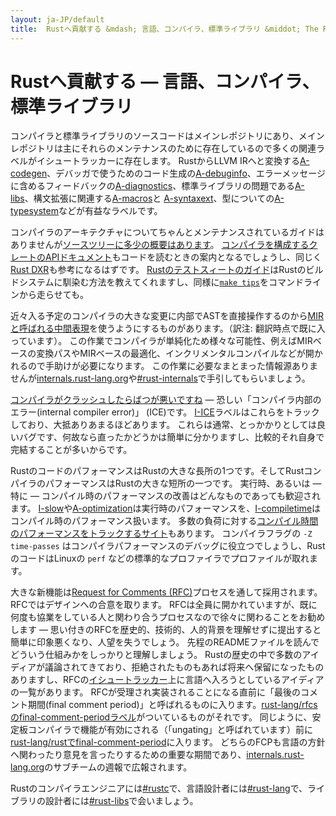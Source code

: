 ```yaml
---
layout: ja-JP/default
title:  Rustへ貢献する &mdash; 言語、コンパイラ、標準ライブラリ &middot; The Rust Programming Language
---
```


# Rustへ貢献する &mdash; 言語、コンパイラ、標準ライブラリ


コンパイラと標準ライブラリのソースコードはメインレポジトリにあり、メインレポジトリは主にそれらのメンテナンスのために存在しているので多くの関連ラベルがイシュートラッカーに存在します。
RustからLLVM IRへと変換する[A-codegen]、デバッガで使うためのコード生成の[A-debuginfo]、エラーメッセージに含めるフィードバックの[A-diagnostics]、標準ライブラリの問題である[A-libs]、構文拡張に関連する[A-macros]と [A-syntaxext]、型についての[A-typesystem]などが有益なラベルです。

コンパイラのアーキテクチャについてちゃんとメンテナンスされているガイドはありませんが[ソースツリーに多少の概要はあります][rustc-guide]。
[コンパイラを構成するクレートのAPIドキュメント][internals-docs]もコードを読むときの案内となるでしょうし、同じく[Rust DXR]も参考になるはずです。
[Rustのテストスィートのガイド][testsuite]はRustのビルドシステムに馴染む方法を教えてくれますし、同様に[`make tips`][tips]をコマンドラインから走らせても。


近々入る予定のコンパイラの大きな変更に内部でASTを直接操作するのから[MIRと呼ばれる中間表現][mir]を使うようにするものがあります。（訳注: 翻訳時点で既に入っています）。
この作業でコンパイラが単純化ため様々な可能性、例えばMIRベースの変換パスやMIRベースの最適化、インクリメンタルコンパイルなどが開かれるので手助けが必要になります。
この作業に必要なまとまった情報源ありませんが[internals.rust-lang.org]や[#rust-internals]で手引してもらいましょう。

[コンパイラがクラッシュしたらばつが悪いですね][ice] &mdash; 恐しい「コンパイラ内部のエラー(internal compiler error)」 (ICE)です。
[I-ICE]ラベルはこれらをトラックしており、大抵ありあまるほどあります。
これらは通常、とっかかりとしては良いバグです、何故なら直ったかどうかは簡単に分かりますし、比較的それ自身で完結することが多いからです。

RustのコードのパフォーマンスはRustの大きな長所の1つです。そしてRustコンパイラのパフォーマンスはRustの大きな短所の一つです。
実行時、あるいは &mdash; 特に &mdash; コンパイル時のパフォーマンスの改善はどんなものであっても歓迎されます。
[I-slow]や[A-optimization]は実行時のパフォーマンスを、[I-compiletime]はコンパイル時のパフォーマンス扱います。
多数の負荷に対する[コンパイル時間のパフォーマンスをトラックするサイト][rustc-perf]もあります。
コンパイラフラグの `-Z time-passes` はコンパイラパフォーマンスのデバッグに役立つでしょうし、RustのコードはLinuxの `perf` などの標準的なプロファイラでプロファイルが取れます。

大きな新機能は[Request for Comments (RFC)][rfc]プロセスを通して採用されます。RFCではデザインへの合意を取ります。
RFCは全員に開かれていますが、既に何度も協業をしている人と関わり合うプロセスなので徐々に関わることをお勧めします &mdash; 思い付きのRFCを歴史的、技術的、人的背景を理解せずに提出すると簡単に印象悪くなり、人望を失うでしょう。
先程のREADMEファイルを読んでどういう仕組みかをしっかりと理解しましょう。
Rustの歴史の中で多数のアイディアが議論されてきており、拒絶されたものもあれば将来へ保留になったものありますし、RFCの[イシュートラッカー][rfc-issues]上に言語へ入ろうとしているアイディアの一覧があります。
RFCが受理され実装されることになる直前に「最後のコメント期間(final comment period)」と呼ばれるものに入ります。[rust-lang/rfcsのfinal-comment-periodラベル][rfc-fcp]がついているものがそれです。
同じように、安定板コンパイラで機能が有効にされる（「ungating」と呼ばれています）前に[rust-lang/rustでfinal-comment-period][issue-fcp]に入ります。
どちらのFCPも言語の方針へ関わったり意見を言ったりするための重要な期間であり、[internals.rust-lang.org]のサブチームの週報で広報されます。

Rustのコンパイラエンジニアには[#rustc]で、言語設計者には[#rust-lang]で、ライブラリの設計者には[#rust-libs]で会いましょう。

<!--
TODO: guide to compile-time benchmarking
TODO: using the triage bot?
TODO: some of this RFC description could probably go in the RFC readme
-->


[#rust-internals]: https://client00.chat.mibbit.com/?server=irc.mozilla.org&channel=%23rust-internals
[#rust-lang]: https://client00.chat.mibbit.com/?server=irc.mozilla.org&channel=%23rust-lang
[#rust-libs]: https://client00.chat.mibbit.com/?server=irc.mozilla.org&channel=%23rust-libs
[#rustc]: https://client00.chat.mibbit.com/?server=irc.mozilla.org&channel=%23rustc
[A-codegen]: https://github.com/rust-lang/rust/issues?q=is%3Aopen+is%3Aissue+label%3AA-codegen
[A-debuginfo]: https://github.com/rust-lang/rust/issues?q=is%3Aopen+is%3Aissue+label%3AA-debuginfo
[A-diagnostics]: https://github.com/rust-lang/rust/issues?q=is%3Aopen+is%3Aissue+label%3AA-diagnostics
[A-libs]: https://github.com/rust-lang/rust/issues?q=is%3Aopen+is%3Aissue+label%3AA-libs
[A-macros]: https://github.com/rust-lang/rust/issues?q=is%3Aopen+is%3Aissue+label%3AA-macros
[A-optimization]: https://github.com/rust-lang/rust/issues?q=is%3Aopen+is%3Aissue+label%3AA-optimization
[A-syntaxext]: https://github.com/rust-lang/rust/issues?q=is%3Aopen+is%3Aissue+label%3AA-syntaxext
[A-typesystem]: https://github.com/rust-lang/rust/issues?q=is%3Aopen+is%3Aissue+label%3AA-typesystem
[I-ICE]: https://github.com/rust-lang/rust/labels/I-ICE
[I-compiletime]: https://github.com/rust-lang/rust/issues?q=is%3Aopen+is%3Aissue+label%3AI-compiletime
[I-slow]: https://github.com/rust-lang/rust/issues?q=is%3Aopen+is%3Aissue+label%3AI-slow
[Rust DXR]: https://dxr.mozilla.org/rust/source/src
[ice]: https://users.rust-lang.org/t/glacier-a-big-ol-pile-of-ice/3380
[internals-docs]: https://manishearth.github.io/rust-internals-docs
[internals.rust-lang.org]: https://internals.rust-lang.org/
[issue-fcp]: https://github.com/rust-lang/rust/issues?q=is%3Aopen+is%3Aissue+label%3AB-unstable+label%3Afinal-comment-period
[mir]: https://github.com/rust-lang/rust/issues/27840
[rfc-fcp]: https://github.com/rust-lang/rfcs/pulls?q=is%3Aopen+is%3Apr+label%3Afinal-comment-period
[rfc-issues]: https://github.com/rust-lang/rfcs/issues
[rfc]: https://github.com/rust-lang/rfcs#table-of-contents
[rustc-guide]: https://github.com/rust-lang/rust/blob/master/src/librustc/README.md
[rustc-perf]: http://ncameron.org/perf-rustc/
[testsuite]: https://github.com/rust-lang/rust-wiki-backup/blob/master/Note-testsuite.md
[tips]: https://github.com/rust-lang/rust/blob/3d1f3c9d389d46607ae28c51cc94c1f43d65f3f9/Makefile.in#L48
